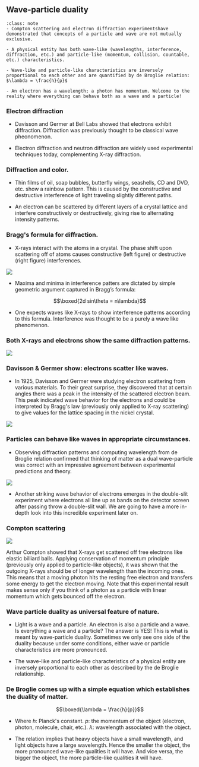 

## Wave-particle duality


```{admonition} What you need to know
:class: note
- Compton scattering and electron diffraction experimentshave demonstrated that concepts of a particle and wave are not mutually exclusive.

- A physical entity has both wave-like (wavelengths, interference, diffraction, etc.) and particle-like (momentum, collision, countable, etc.) characteristics.

- Wave-like and particle-like characteristics are inversely proportional to each other and are quantified by de Broglie relation: $\lambda = \frac{h}{p}$

- An electron has a wavelength; a photon has momentum. Welcome to the reality where everything can behave both as a wave and a particle!
```




### Electron diffraction

- Davisson and Germer at Bell Labs showed that electrons exhibit diffraction. Diffraction was previously thought to be classical wave pheonomenon.

- Electron diffraction and neutron diffraction are widely used experimental techniques today, complementing X-ray diffraction.


### Diffraction and color. 

- Thin films of oil, soap bubbles, butterfly wings, seashells, CD and DVD, etc. show a rainbow pattern. This is caused by the constructive and destructive interference of light traveling slightly different paths.

- An electron can be scattered by different layers of a crystal lattice and interfere constructively or destructively, giving rise to alternating intensity patterns. 

### Bragg's formula for diffraction. 

- X-rays interact with the atoms in a crystal. The phase shift upon scattering off of atoms causes constructive (left figure) or destructive (right figure) interferences.

![](./images/lec3_Xscatter.png)

- Maxima and minima in interference patters are dictated by simple geometric  argument captured in Bragg’s formula: 

$$\boxed{2d sin\theta = n\lambda}$$

- One expects waves like X-rays to show interference patterns according to this formula. Interference was thought to be a purely a wave like phenomenon. 

### Both X-rays and electrons show the same diffraction patterns. 

![](./images/lec3_Xscatter2.png)

### Davisson & Germer show: electrons scatter like waves.

- In 1925, Davisson and Germer were studying electron scattering from various materials. To their great surprise, they discovered that at certain angles there was a peak in the intensity of the scattered electron beam. This peak indicated wave behavior for the electrons and could be interpreted by Bragg's law (previously only applied to X-ray scattering) to give values for the lattice spacing in the nickel crystal. 

![](./images/lec3_DavisonGermer.png)



### Particles can behave like waves in appropriate circumstances.  

- Observing diffraction patterns and computing wavelength from de Broglie relation confirmed that thinking of matter as a dual wave-particle was correct with an impressive agreement between experimental predictions and theory. 

![](https://upload.wikimedia.org/wikipedia/commons/7/7d/Wave-particle_duality.gif)

- Another striking wave behavior of electrons emerges in the double-slit experiment where electrons all line up as bands on the detector screen after passing throw a double-slit wall. We are going to have a more in-depth look into this incredible experiment later on.

### Compton scattering


![](./images/lec3_compton.jpeg)

Arthur Compton showed that X-rays get scattered off free electrons like elastic billiard balls. Applying conservation of momentum principle (previously only applied to particle-like objects), it was shown that the outgoing X-rays should be of longer wavelength than the incoming ones. This means that a moving photon hits the resting free electron and transfers some energy to get the electron moving. Note that this experimental result makes sense only if you think of a photon as a particle with linear momentum which gets bounced off the electron.


### Wave particle duality as universal feature of nature. 

- Light is a wave and a particle. An electron is also a particle and a wave. Is everything a wave and a particle? The answer is YES! This is what is meant by wave-particle duality.  Sometimes we only see one side of the duality because under some conditions, either wave or particle characteristics are more pronounced. 

- The wave-like and particle-like characteristics of a physical entity are inversely proportional to each other as described by the de Broglie relationship.

### De Broglie comes up with a simple equation which establishes the duality of matter. 

$$\boxed{\lambda = \frac{h}{p}}$$

- Where $h$: Planck's constant. $p$: the momentum of the object (electron, photon, molecule, chair, etc.). $\lambda$: wavelength associated with the object. 

- The relation implies that heavy objects have a small wavelength, and light objects have a large wavelength. Hence the smaller the object, the more pronounced wave-like qualities it will have. And vice versa, the bigger the object, the more particle-like qualities it will have. 




